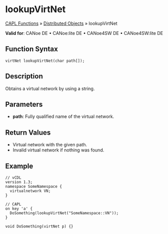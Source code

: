 # lookupVirtNet

[CAPL Functions](../../CAPLfunctions.md) » [Distributed Objects](../CAPLfunctionsDOOverview.md) » lookupVirtNet

**Valid for**: CANoe DE • CANoe:lite DE • CANoe4SW DE • CANoe4SW:lite DE

## Function Syntax

```plaintext
virtNet lookupVirtNet(char path[]);
```

## Description

Obtains a virtual network by using a string.

## Parameters

- **path**: Fully qualified name of the virtual network.

## Return Values

- Virtual network with the given path.
- Invalid virtual network if nothing was found.

## Example

```plaintext
// vCDL
version 1.3;
namespace SomeNamespace {
  virtualnetwork VN;
}

// CAPL
on key 'a' {
  DoSomething(lookupVirtNet("SomeNamespace::VN"));
}

void DoSomething(virtNet p) {}
```
